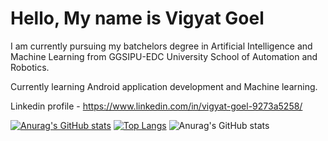 # Hello, My name is Vigyat Goel
I am currently pursuing my batchelors degree in Artificial Intelligence and Machine Learning from GGSIPU-EDC University School of Automation and Robotics.

Currently learning Android application development and Machine learning.

Linkedin profile - https://www.linkedin.com/in/vigyat-goel-9273a5258/

[![Anurag's GitHub stats](https://github-readme-stats.vercel.app/api?username=VigyatGoel)](https://github.com/VigyatGoel/github-readme-stats)
[![Top Langs](https://github-readme-stats.vercel.app/api/top-langs/?username=VigyatGoel)](https://github.com/VigyatGoel/github-readme-stats)
![Anurag's GitHub stats](https://github-readme-stats.vercel.app/api?username=anuraghazra&show=reviews,discussions_started,discussions_answered,prs_merged,prs_merged_percentage)
